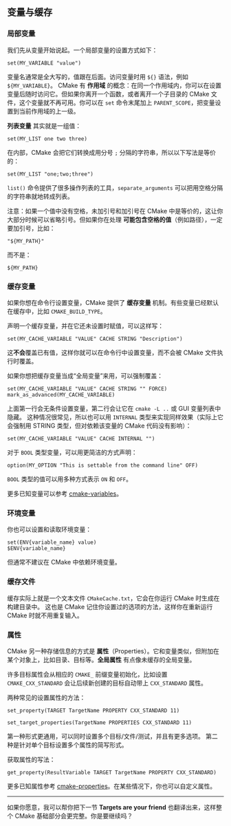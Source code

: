 ## 变量与缓存

### 局部变量

我们先从变量开始说起。一个局部变量的设置方式如下：

```
set(MY_VARIABLE "value")
```

变量名通常是全大写的，值跟在后面。访问变量时用 `${}` 语法，例如 `${MY_VARIABLE}`。
CMake 有 **作用域** 的概念：在同一个作用域内，你可以在设置变量后随时访问它。但如果你离开一个函数，或者离开一个子目录的 CMake 文件，这个变量就不再可用。你可以在 `set` 命令末尾加上 `PARENT_SCOPE`，把变量设置到当前作用域的上一级。

**列表变量** 其实就是一组值：

```
set(MY_LIST one two three)
```

在内部，CMake 会把它们转换成用分号 `;` 分隔的字符串，所以以下写法是等价的：

```
set(MY_LIST "one;two;three")
```

`list()` 命令提供了很多操作列表的工具，`separate_arguments` 可以把用空格分隔的字符串就地转成列表。

注意：如果一个值中没有空格，未加引号和加引号在 CMake 中是等价的，这让你大部分时候可以省略引号。但如果你在处理 **可能包含空格的值**（例如路径），一定要加引号，比如：

```
"${MY_PATH}"
```

而不是：

```
${MY_PATH}
```

### 缓存变量

如果你想在命令行设置变量，CMake 提供了 **缓存变量** 机制。有些变量已经默认在缓存中，比如 `CMAKE_BUILD_TYPE`。

声明一个缓存变量，并在它还未设置时赋值，可以这样写：

```
set(MY_CACHE_VARIABLE "VALUE" CACHE STRING "Description")
```

这**不会**覆盖已有值，这样你就可以在命令行中设置变量，而不会被 CMake 文件执行时覆盖。

如果你想把缓存变量当成“全局变量”来用，可以强制覆盖：

```
set(MY_CACHE_VARIABLE "VALUE" CACHE STRING "" FORCE)
mark_as_advanced(MY_CACHE_VARIABLE)
```

上面第一行会无条件设置变量，第二行会让它在 `cmake -L ..` 或 GUI 变量列表中隐藏。
这种情况很常见，所以也可以用 `INTERNAL` 类型来实现同样效果（实际上它会强制用 STRING 类型，但对依赖该变量的 CMake 代码没有影响）：

```
set(MY_CACHE_VARIABLE "VALUE" CACHE INTERNAL "")
```

对于 `BOOL` 类型变量，可以用更简洁的方式声明：

```
option(MY_OPTION "This is settable from the command line" OFF)
```

`BOOL` 类型的值可以用多种方式表示 `ON` 和 `OFF`。

更多已知变量可以参考 [cmake-variables](https://cmake.org/cmake/help/latest/manual/cmake-variables.7.html)。

### 环境变量

你也可以设置和读取环境变量：

```
set(ENV{variable_name} value)
$ENV{variable_name}
```

但通常不建议在 CMake 中依赖环境变量。

### 缓存文件

缓存实际上就是一个文本文件 `CMakeCache.txt`，它会在你运行 CMake 时生成在构建目录中。
这也是 CMake 记住你设置过的选项的方法，这样你在重新运行 CMake 时就不用重复输入。

### 属性

CMake 另一种存储信息的方式是 **属性**（Properties）。它和变量类似，但附加在某个对象上，比如目录、目标等。**全局属性** 有点像未缓存的全局变量。

许多目标属性会从相应的 `CMAKE_` 前缀变量初始化，比如设置 `CMAKE_CXX_STANDARD` 会让后续新创建的目标自动带上 `CXX_STANDARD` 属性。

两种常见的设置属性的方法：

```
set_property(TARGET TargetName PROPERTY CXX_STANDARD 11)

set_target_properties(TargetName PROPERTIES CXX_STANDARD 11)
```

第一种形式更通用，可以同时设置多个目标/文件/测试，并且有更多选项。
第二种是针对单个目标设置多个属性的简写形式。

获取属性的写法：

```
get_property(ResultVariable TARGET TargetName PROPERTY CXX_STANDARD)
```

更多已知属性参考 [cmake-properties](https://cmake.org/cmake/help/latest/manual/cmake-properties.7.html)。在某些情况下，你也可以自定义属性。

---

如果你愿意，我可以帮你把下一节 **Targets are your friend** 也翻译出来，这样整个 CMake 基础部分会更完整。你是要继续吗？
